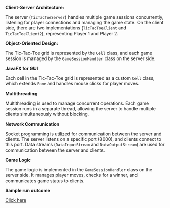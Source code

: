

**Client-Server Architecture:**

 The server (`TicTacToeServer`) handles multiple game sessions concurrently, listening for player connections and managing the game state. On the client side, there are two implementations (`TicTacToeClient` and `TicTacToeClient2`), representing Player 1 and Player 2.

**Object-Oriented Design:**



 The Tic-Tac-Toe grid is represented by the `Cell` class, and each game session is managed by the `GameSessionHandler` class on the server side.


**JavaFX for GUI**


Each cell in the Tic-Tac-Toe grid is represented as a custom `Cell` class, which extends `Pane` and handles mouse clicks for player moves.


**Multithreading** 

Multithreading is used to manage concurrent operations. Each game session runs in a separate thread, allowing the server to handle multiple clients simultaneously without blocking.

**Network Communication**  

Socket programming is utilized for communication between the server and clients. The server listens on a specific port (8000), and clients connect to this port. Data streams (`DataInputStream` and `DataOutputStream`) are used for communication between the server and clients.

**Game Logic**

 The game logic is implemented in the `GameSessionHandler` class on the server side. It manages player moves, checks for a winner, and communicates game status to clients.


**Sample run outcome**

[Click here ](https://github.com/kkkkdldx/Tic-Tac-Toe-/commit/c9fc5f1941fb2bd102fe98dec532186f234d2df9#commitcomment-136929300
) 

